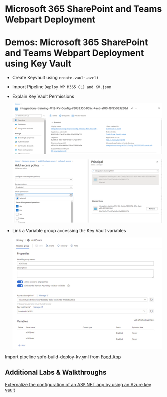 # Microsoft 365 SharePoint and Teams Webpart Deployment

# Demos: Microsoft 365 SharePoint and Teams Webpart Deployment using Key Vault

- Create Keyvault using `create-vault.azcli`
- Import Pipeline `Deploy WP M365 CLI and KV.json`
- Explain Key Vault Permissions

    ![app-reg.png](_images/app-reg.png)

    ![kv-perms](_images/kv-perms.png)

- Link a Variable group accessing the Key Vault variables

    ![kv-vars](_images/kv-vars.jpg)

Import pipeline spfx-build-deploy-kv.yml from [Food App](https://github.com/arambazamba/food-app/)


## Additional Labs & Walkthroughs

[Externalize the configuration of an ASP.NET app by using an Azure key vault](https://docs.microsoft.com/en-us/learn/modules/aspnet-configurationbuilder/)
